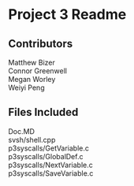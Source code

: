 Project 3 Readme
================

Contributors
------------
Matthew Bizer<br>
Connor Greenwell<br>
Megan Worley<br>
Weiyi Peng<br>

Files Included
--------------
Doc.MD<br>
svsh/shell.cpp<br>
p3syscalls/GetVariable.c<br>
p3syscalls/GlobalDef.c<br>
p3syscalls/NextVariable.c<br>
p3syscalls/SaveVariable.c<br>
